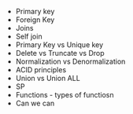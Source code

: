 - Primary key
- Foreign Key
- Joins 
- Self join
- Primary Key vs Unique key
- Delete vs Truncate vs Drop
- Normalization vs Denormalization
- ACID principles
- Union vs Union ALL
- SP
- Functions - types of functiosn
- Can we can